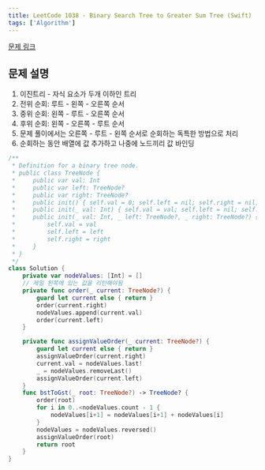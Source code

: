 ```yaml
---
title: LeetCode 1038 - Binary Search Tree to Greater Sum Tree (Swift)
tags: ['Algorithm']
---
```


[문제 링크](https://leetcode.com/problems/binary-search-tree-to-greater-sum-tree/description/)

## 문제 설명

1. 이진트리 - 자식 요소가 두개 이하인 트리
2. 전위 순회: 루트 - 왼쪽 - 오른쪽 순서
3. 중위 순회: 왼쪽 - 루트 - 오른쪽 순서
4. 후위 순회: 왼쪽 - 오른쪽 - 루트 순서
5. 문제 풀이에서는 오른쪽 - 루트 - 왼쪽 순서로 순회하는 독특한 방법으로 처리
6. 순회하는 동안 배열에 값 추가하고 나중에 노드끼리 값 바인딩

```swift
/**
 * Definition for a binary tree node.
 * public class TreeNode {
 *     public var val: Int
 *     public var left: TreeNode?
 *     public var right: TreeNode?
 *     public init() { self.val = 0; self.left = nil; self.right = nil; }
 *     public init(_ val: Int) { self.val = val; self.left = nil; self.right = nil; }
 *     public init(_ val: Int, _ left: TreeNode?, _ right: TreeNode?) {
 *         self.val = val
 *         self.left = left
 *         self.right = right
 *     }
 * }
 */
class Solution {
    private var nodeValues: [Int] = []
    // 제일 왼쪽에 있는 값을 리턴해야됨
    private func order(_ current: TreeNode?) {
        guard let current else { return }
        order(current.right)
        nodeValues.append(current.val)
        order(current.left)
    }

    private func assignValueOrder(_ current: TreeNode?) {
        guard let current else { return }
        assignValueOrder(current.right)
        current.val = nodeValues.last!
        _ = nodeValues.removeLast()
        assignValueOrder(current.left)
    }
    func bstToGst(_ root: TreeNode?) -> TreeNode? {
        order(root)
        for i in 0..<nodeValues.count - 1 {
            nodeValues[i+1] = nodeValues[i+1] + nodeValues[i]
        }
        nodeValues = nodeValues.reversed()
        assignValueOrder(root)
        return root
    }
}
```
